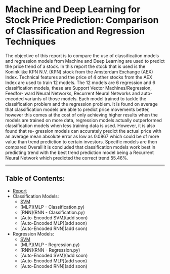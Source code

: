# Machine and Deep Learning for Stock Price Prediction: Comparison of Classification and Regression Techniques

The objective of this report is to compare the use of classification models and regression models from Machine and Deep Learning are used to predict the price trend of a stock. In this report the stock that is used is the Koninklijke KPN N.V. (KPN) stock from the Amsterdam Exchange (AEX) Index. Technical features and the price of 4 other stocks from the AEX Index are used to train 12 models. The 12 models are 6 regression and 6 classification models, these are Support Vector Machines/Regression, Feedfor- ward Neural Networks, Recurrent Neural Networks and auto-encoded variants of those models. Each model trained to tackle the classification problem and the regression problem. It is found on average that classification models are able to predict price movements better, however this comes at the cost of only achieving higher results when the models are trained on more data, regression models actually outperformed classification models when less training data is used. However, it is also found that re- gression models can accurately predict the actual price with an average mean absolute error as low as 0.0867 which could be of more value than trend prediction to certain investors. Specific models are then compared Overall it is concluded that classification models work best in predicting trend with the best trend prediction model being a Recurrent Neural Network which predicted the correct trend 55.46%.

---

## Table of Contents:
* [Report](addlink)
* Classification Models:
    - [SVM](SVM.py)
    - [MLP](MLP - Classification.py)
    - [RNN](RNN - Classification.py)
    - [Auto-Encoded SVM](add soon)
    - [Auto-Encoded MLP](add soon)
    - [Auto-Encoded RNN](add soon)
* Regression Models:
    - [SVM](SVR.py)
    - [MLP](MLP - Regression.py)
    - [RNN](RNN - Regression.py)
    - [Auto-Encoded SVM](add soon)
    - [Auto-Encoded MLP](add soon)
    - [Auto-Encoded RNN](add soon)
